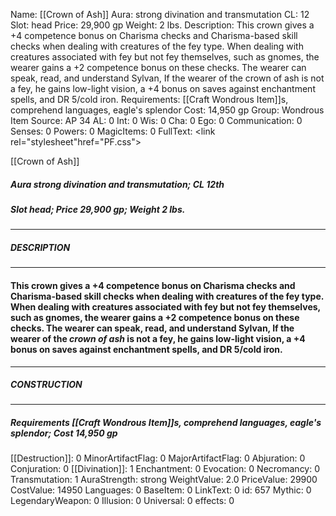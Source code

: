 Name: [[Crown of Ash]]
Aura: strong divination and transmutation
CL: 12
Slot: head
Price: 29,900 gp
Weight: 2 lbs.
Description: This crown gives a +4 competence bonus on Charisma checks and Charisma-based skill checks when dealing with creatures of the fey type. When dealing with creatures associated with fey but not fey themselves, such as gnomes, the wearer gains a +2 competence bonus on these checks. The wearer can speak, read, and understand Sylvan, If the wearer of the crown of ash is not a fey, he gains low-light vision, a +4 bonus on saves against enchantment spells, and DR 5/cold iron.
Requirements: [[Craft Wondrous Item]]s, comprehend languages, eagle's splendor
Cost: 14,950 gp
Group: Wondrous Item
Source: AP 34
AL: 0
Int: 0
Wis: 0
Cha: 0
Ego: 0
Communication: 0
Senses: 0
Powers: 0
MagicItems: 0
FullText: <link rel="stylesheet"href="PF.css"><div class="heading"><p class="alignleft">[[Crown of Ash]]</p><div style="clear: both;"></div></div><div><h5><b>Aura </b>strong divination and transmutation; <b>CL </b>12th</h5><h5><b>Slot </b>head; <b>Price </b>29,900 gp; <b>Weight </b>2 lbs.</h5></div><hr/><div><h5><b>DESCRIPTION</b></h5></div><hr/><div><h4><p>This crown gives a +4 competence bonus on Charisma checks and Charisma-based skill checks when dealing with creatures of the fey type. When dealing with creatures associated with fey but not fey themselves, such as gnomes, the wearer gains a +2 competence bonus on these checks. The wearer can speak, read, and understand Sylvan, If the wearer of the <i>crown of ash</i> is not a fey, he gains low-light vision, a +4 bonus on saves against enchantment spells, and DR 5/cold iron.</p></h4></div><hr/><div><h5><b>CONSTRUCTION</b></h5></div><hr/><div><h5><b>Requirements </b>[[Craft Wondrous Item]]s, <i>comprehend languages</i>, <i>eagle's splendor</i>; <b>Cost </b>14,950 gp</h5></div>
[[Destruction]]: 0
MinorArtifactFlag: 0
MajorArtifactFlag: 0
Abjuration: 0
Conjuration: 0
[[Divination]]: 1
Enchantment: 0
Evocation: 0
Necromancy: 0
Transmutation: 1
AuraStrength: strong
WeightValue: 2.0
PriceValue: 29900
CostValue: 14950
Languages: 0
BaseItem: 0
LinkText: 0
id: 657
Mythic: 0
LegendaryWeapon: 0
Illusion: 0
Universal: 0
effects: 0
